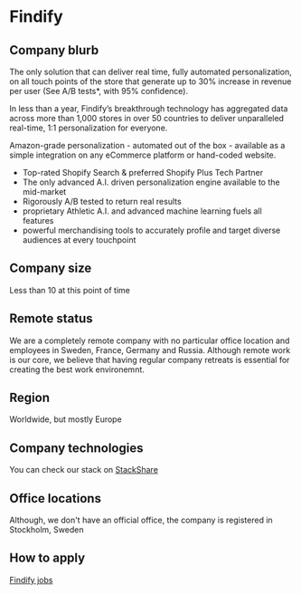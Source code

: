 # Findify

## Company blurb

The only solution that can deliver real time, fully automated personalization, on all touch points of the store that generate up to 30% increase in revenue per user (See A/B tests*, with 95% confidence).

In less than a year, Findify’s breakthrough technology has aggregated data across more than 1,000 stores in over 50 countries to deliver unparalleled real-time, 1:1 personalization for everyone. 
 
Amazon-grade personalization - automated out of the box - available as a simple integration on any eCommerce platform or hand-coded website. 
 
- Top-rated Shopify Search & preferred Shopify Plus Tech Partner
- The only advanced A.I. driven personalization engine available to the mid-market
- Rigorously A/B tested to return real results
- proprietary Athletic A.I. and advanced machine learning fuels all features 
- powerful merchandising tools to accurately profile and target diverse audiences at every touchpoint

## Company size

Less than 10 at this point of time

## Remote status

We are a completely remote company with no particular office location and employees in Sweden, France, Germany and Russia. Although remote work is our core, we believe that having regular company retreats is essential for creating the best work environemnt.

## Region

Worldwide, but mostly Europe

## Company technologies

You can check our stack on [StackShare](https://stackshare.io/findify)

## Office locations

Although, we don't have an official office, the company is registered in Stockholm, Sweden

## How to apply

[Findify jobs](https://findify.io/careers)
